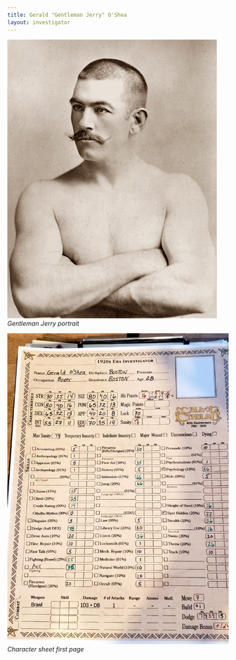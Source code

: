 ```yaml
---
title: Gerald "Gentleman Jerry" O'Shea
layout: investigator
---
```


![Gentleman Jerry](Gentleman-Jerry.PNG)
_Gentleman Jerry portrait_

![character sheet](jerry.jpg)
_Character sheet first page_
